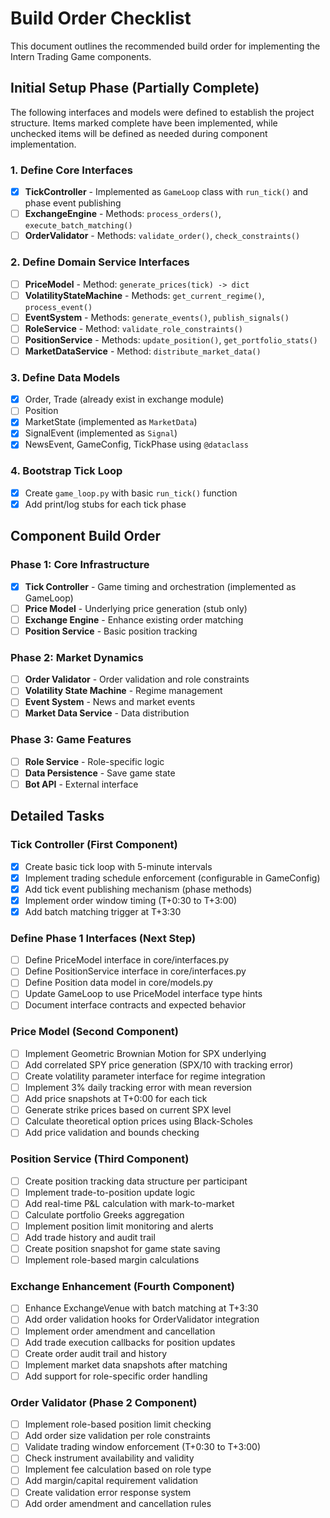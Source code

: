 # Build Order Checklist

This document outlines the recommended build order for implementing the Intern Trading Game components.

## Initial Setup Phase (Partially Complete)

The following interfaces and models were defined to establish the project structure. Items marked complete have been implemented, while unchecked items will be defined as needed during component implementation.

### 1. Define Core Interfaces
- [x] **TickController** - Implemented as `GameLoop` class with `run_tick()` and phase event publishing
- [ ] **ExchangeEngine** - Methods: `process_orders()`, `execute_batch_matching()`
- [ ] **OrderValidator** - Methods: `validate_order()`, `check_constraints()`

### 2. Define Domain Service Interfaces
- [ ] **PriceModel** - Method: `generate_prices(tick) -> dict`
- [ ] **VolatilityStateMachine** - Methods: `get_current_regime()`, `process_event()`
- [ ] **EventSystem** - Methods: `generate_events()`, `publish_signals()`
- [ ] **RoleService** - Method: `validate_role_constraints()`
- [ ] **PositionService** - Methods: `update_position()`, `get_portfolio_stats()`
- [ ] **MarketDataService** - Method: `distribute_market_data()`

### 3. Define Data Models
- [x] Order, Trade (already exist in exchange module)
- [ ] Position
- [x] MarketState (implemented as `MarketData`)
- [x] SignalEvent (implemented as `Signal`)
- [x] NewsEvent, GameConfig, TickPhase using `@dataclass`

### 4. Bootstrap Tick Loop
- [x] Create `game_loop.py` with basic `run_tick()` function
- [x] Add print/log stubs for each tick phase

## Component Build Order

### Phase 1: Core Infrastructure
- [x] **Tick Controller** - Game timing and orchestration (implemented as GameLoop)
- [ ] **Price Model** - Underlying price generation (stub only)
- [ ] **Exchange Engine** - Enhance existing order matching
- [ ] **Position Service** - Basic position tracking

### Phase 2: Market Dynamics
- [ ] **Order Validator** - Order validation and role constraints
- [ ] **Volatility State Machine** - Regime management
- [ ] **Event System** - News and market events
- [ ] **Market Data Service** - Data distribution

### Phase 3: Game Features
- [ ] **Role Service** - Role-specific logic
- [ ] **Data Persistence** - Save game state
- [ ] **Bot API** - External interface

## Detailed Tasks

### Tick Controller (First Component)
- [x] Create basic tick loop with 5-minute intervals
- [x] Implement trading schedule enforcement (configurable in GameConfig)
- [x] Add tick event publishing mechanism (phase methods)
- [x] Implement order window timing (T+0:30 to T+3:00)
- [x] Add batch matching trigger at T+3:30

### Define Phase 1 Interfaces (Next Step)
- [ ] Define PriceModel interface in core/interfaces.py
- [ ] Define PositionService interface in core/interfaces.py
- [ ] Define Position data model in core/models.py
- [ ] Update GameLoop to use PriceModel interface type hints
- [ ] Document interface contracts and expected behavior

### Price Model (Second Component)
- [ ] Implement Geometric Brownian Motion for SPX underlying
- [ ] Add correlated SPY price generation (SPX/10 with tracking error)
- [ ] Create volatility parameter interface for regime integration
- [ ] Implement 3% daily tracking error with mean reversion
- [ ] Add price snapshots at T+0:00 for each tick
- [ ] Generate strike prices based on current SPX level
- [ ] Calculate theoretical option prices using Black-Scholes
- [ ] Add price validation and bounds checking

### Position Service (Third Component)
- [ ] Create position tracking data structure per participant
- [ ] Implement trade-to-position update logic
- [ ] Add real-time P&L calculation with mark-to-market
- [ ] Calculate portfolio Greeks aggregation
- [ ] Implement position limit monitoring and alerts
- [ ] Add trade history and audit trail
- [ ] Create position snapshot for game state saving
- [ ] Implement role-based margin calculations

### Exchange Enhancement (Fourth Component)
- [ ] Enhance ExchangeVenue with batch matching at T+3:30
- [ ] Add order validation hooks for OrderValidator integration
- [ ] Implement order amendment and cancellation
- [ ] Add trade execution callbacks for position updates
- [ ] Create order audit trail and history
- [ ] Implement market data snapshots after matching
- [ ] Add support for role-specific order handling

### Order Validator (Phase 2 Component)
- [ ] Implement role-based position limit checking
- [ ] Add order size validation per role constraints
- [ ] Validate trading window enforcement (T+0:30 to T+3:00)
- [ ] Check instrument availability and validity
- [ ] Implement fee calculation based on role type
- [ ] Add margin/capital requirement validation
- [ ] Create validation error response system
- [ ] Add order amendment and cancellation rules
